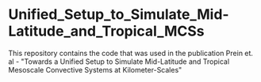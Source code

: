 # Unified_Setup_to_Simulate_Mid-Latitude_and_Tropical_MCSs
This repository contains the code that was used in the publication Prein et. al - "Towards a Unified Setup to Simulate Mid-Latitude and Tropical Mesoscale Convective Systems at Kilometer-Scales"
